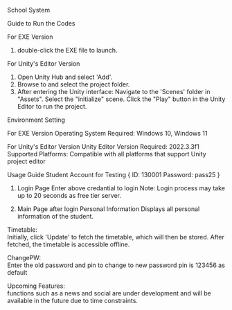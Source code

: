 School System

Guide to Run the Codes

For EXE Version
1. double-click the EXE file to launch.

For Unity's Editor Version
1. Open Unity Hub and select 'Add'.
2. Browse to and select the project folder.
3. After entering the Unity interface:
Navigate to the 'Scenes' folder in "Assets".
Select the "initialize" scene.
Click the "Play" button in the Unity Editor to run the project.

Environment Setting

For EXE Version
Operating System Required: Windows 10, Windows 11

For Unity's Editor Version
Unity Editor Version Required: 2022.3.3f1
Supported Platforms: Compatible with all platforms that support Unity project editor

Usage Guide
Student Account for Testing
{
ID: 130001
Password: pass25
}

1. Login Page
Enter above credantial to login
Note: Login process may take up to 20 seconds as free tier server.

2. Main Page after login
Personal Information
Displays all personal information of the student.

Timetable:  
Initially, click 'Update' to fetch the timetable, which will then be stored.
After fetched, the timetable is accessible offline.

ChangePW:  
Enter the old password and pin to change to new password
pin is 123456 as default

Upcoming Features:  
functions such as a news and social are under development and will be available in the future due to time constraints.
